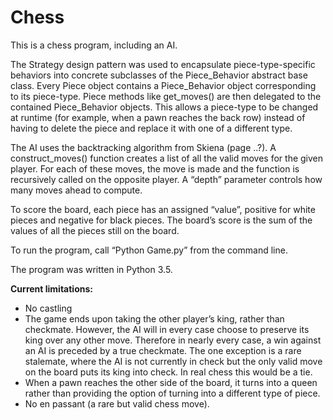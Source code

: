 # Chess

This is a chess program, including an AI.

The Strategy design pattern was used to encapsulate piece-type-specific behaviors into concrete subclasses of the Piece_Behavior abstract base class. Every Piece object contains a Piece_Behavior object corresponding to its piece-type. Piece methods like get_moves() are then delegated to the contained Piece_Behavior objects. This allows a piece-type to be changed at runtime (for example, when a pawn reaches the back row) instead of having to delete the piece and replace it with one of a different type.

The AI uses the backtracking algorithm from Skiena (page ..?). A construct_moves() function creates a list of all the valid moves for the given player. For each of these moves, the move is made and the function is recursively called on the opposite player. A “depth” parameter controls how many moves ahead to compute.

To score the board, each piece has an assigned “value”, positive for white pieces and negative for black pieces. The board’s score is the sum of the values of all the pieces still on the board.

To run the program, call “Python Game.py” from the command line.

The program was written in Python 3.5.

**Current limitations:**
- No castling
- The game ends upon taking the other player’s king, rather than checkmate. However, the AI will in every case choose to preserve its king over any other move. Therefore in nearly every case, a win against an AI is preceded by a true checkmate. The one exception is a rare stalemate, where the AI is not currently in check but the only valid move on the board puts its king into check. In real chess this would be a tie.
- When a pawn reaches the other side of the board, it turns into a queen rather than providing the option of turning into a different type of piece.
- No en passant (a rare but valid chess move).